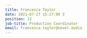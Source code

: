 ```yaml
---
title: Francesca Taylor
date: 2021-07-27 15:27:00 Z
position: 13
job-title: Production Coordinator
email: francesca.taylor@novel.audio
---
```


